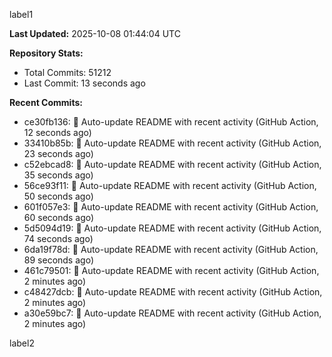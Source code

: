
label1 
<!-- ACTIVITY_START -->
**Last Updated:** 2025-10-08 01:44:04 UTC

**Repository Stats:**
- Total Commits: 51212
- Last Commit: 13 seconds ago

**Recent Commits:**
- ce30fb136: 🤖 Auto-update README with recent activity (GitHub Action, 12 seconds ago)
- 33410b85b: 🤖 Auto-update README with recent activity (GitHub Action, 23 seconds ago)
- c52ebcad8: 🤖 Auto-update README with recent activity (GitHub Action, 35 seconds ago)
- 56ce93f11: 🤖 Auto-update README with recent activity (GitHub Action, 50 seconds ago)
- 601f057e3: 🤖 Auto-update README with recent activity (GitHub Action, 60 seconds ago)
- 5d5094d19: 🤖 Auto-update README with recent activity (GitHub Action, 74 seconds ago)
- 6da19f78d: 🤖 Auto-update README with recent activity (GitHub Action, 89 seconds ago)
- 461c79501: 🤖 Auto-update README with recent activity (GitHub Action, 2 minutes ago)
- c48427dcb: 🤖 Auto-update README with recent activity (GitHub Action, 2 minutes ago)
- a30e59bc7: 🤖 Auto-update README with recent activity (GitHub Action, 2 minutes ago)
<!-- ACTIVITY_END -->

label2
